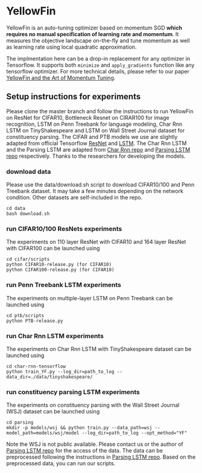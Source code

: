 # YellowFin

YellowFin is an auto-tuning optimizer based on momentum SGD **which requires no manual specification of learning rate and momentum**. It measures the objective landscape on-the-fly and tune momentum as well as learning rate using local quadratic approximation.

The implmentation here can be a drop-in replacement for any optimizer in Tensorflow. It supports both ```minimize``` and ```apply_gradients``` function like any tensorflow optimizer. For more technical details, please refer to our paper
[YellowFin and the Art of Momentum Tuning](TODO).

## Setup instructions for experiments
Please clone the master branch and follow the instructions to run YellowFin on ResNet for CIFAR10, Bottleneck Resnet on CIRAR100 for image recognition, LSTM on Penn Treebank for language modeling, Char Rnn LSTM on TinyShakespeare and LSTM on Wall Street Journal dataset for constituency parsing. The CIFAR and PTB models we use are slightly adapted from official Tensorflow [ResNet](https://github.com/tensorflow/models/tree/master/resnet) and [LSTM](https://github.com/tensorflow/models/tree/master/tutorials/rnn/ptb). The Char Rnn LSTM and the Parsing LSTM are adapted from [Char Rnn repo](https://github.com/sherjilozair/char-rnn-tensorflow) and [Parsing LSTM repo](https://github.com/cdg720/emnlp2016) respectively. Thanks to the researchers for developing the models.

### download data
Please use the data/download.sh script to download CIFAR10/100 and Penn Treebank dataset. It may take a few minutes depending on the network condition. Other datasets are self-included in the repo.
```
cd data
bash download.sh
```

### run CIFAR10/100 ResNets experiments
The experiments on 110 layer ResNet with CIFAR10 and 164 layer ResNet with CIFAR100 can be launched using
```
cd cifar/scripts
python CIFAR10-release.py (for CIFAR10)
python CIFAR100-release.py (for CIFAR10)
```

### run Penn Treebank LSTM experiments
The experiments on multiple-layer LSTM on Penn Treebank can be launched using
```
cd ptb/scripts
python PTB-release.py
```

### run Char Rnn LSTM experiments
The experiments on Char Rnn LSTM with TinyShakespeare dataset can be launched using
```
cd char-rnn-tensorflow
python train_YF.py --log_dir=path_to_log --data_dir=./data/tinyshakespeare/
```

### run constituency parsing LSTM experiments
The experiments on constituency parsing with the Wall Street Journal (WSJ) dataset can be launched using
```
cd parsing
mkdir -p models/wsj && python train.py --data_path=wsj --model_path=models/wsj/model --log_dir=path_to_log --opt_method="YF"
```
Note the WSJ is not public available. Please contact us or the author of [Parsing LSTM repo](https://github.com/cdg720/emnlp2016) for the access of the data. The data can be preprocessed following the instructions in [Parsing LSTM repo](https://github.com/cdg720/emnlp2016). Based on the preprocessed data, you can run our scripts.

